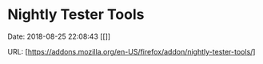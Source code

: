 # Nightly Tester Tools

Date: 2018-08-25 22:08:43
[[]]

URL: [https://addons.mozilla.org/en-US/firefox/addon/nightly-tester-tools/]
